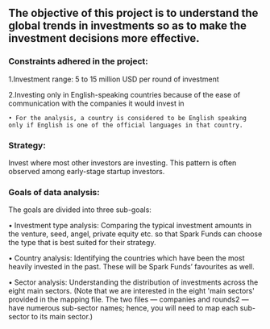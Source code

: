 ## The objective of this project is to understand the global trends in investments so as to make the investment decisions more effective.

### Constraints adhered in the project:
   1.Investment range: 5 to 15 million USD per round of investment
  
   2.Investing only in English-speaking countries because of the ease of communication with the companies it would invest in
  
    • For the analysis, a country is considered to be English speaking only if English is one of the official languages in that country.
    
### Strategy: 
   Invest where most other investors are investing. This pattern is often observed among early-stage startup investors.

### Goals of data analysis: 
   The goals are divided into three sub-goals:
    
   •	Investment type analysis: Comparing the typical investment amounts in the venture, seed, angel, private equity etc. so that Spark Funds can choose the type that is best    suited for their strategy.
    
   •	Country analysis: Identifying the countries which have been the most heavily invested in the past. These will be Spark Funds’ favourites as well.
    
   •	Sector analysis: Understanding the distribution of investments across the eight main sectors. (Note that we are interested in the eight 'main sectors' provided in the mapping file. The two files — companies and rounds2 — have numerous sub-sector names; hence, you will need to map each sub-sector to its main sector.)

